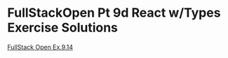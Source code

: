 # FullStackOpen Pt 9d React w/Types Exercise Solutions

[FullStack Open Ex.9.14](https://fullstackopen.com/en/part9/react_with_types#exercise-9-14)